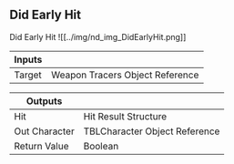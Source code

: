 ## Did Early Hit
Did Early Hit
![[../img/nd_img_DidEarlyHit.png]]

|Inputs||
|--|--|
| Target | Weapon Tracers Object Reference |

|Outputs||
|--|--|
| Hit | Hit Result Structure |
| Out Character | TBLCharacter Object Reference |
| Return Value | Boolean |
